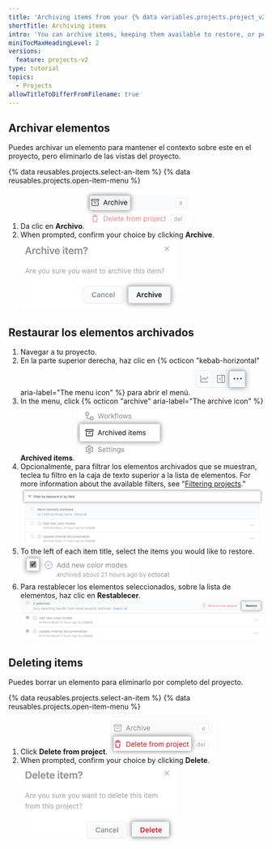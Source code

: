 ```yaml
---
title: 'Archiving items from your {% data variables.projects.project_v2 %}'
shortTitle: Archiving items
intro: 'You can archive items, keeping them available to restore, or permanently delete them.'
miniTocMaxHeadingLevel: 2
versions:
  feature: projects-v2
type: tutorial
topics:
  - Projects
allowTitleToDifferFromFilename: true
---
```


## Archivar elementos

Puedes archivar un elemento para mantener el contexto sobre este en el proyecto, pero eliminarlo de las vistas del proyecto.

{% data reusables.projects.select-an-item %}
{% data reusables.projects.open-item-menu %}
1. Da clic en **Archivo**. ![Screenshot showing archive option](/assets/images/help/projects-v2/archive-menu-item.png)
1. When prompted, confirm your choice by clicking **Archive**. ![Screenshot showing archive prompt](/assets/images/help/projects-v2/archive-item-prompt.png)

## Restaurar los elementos archivados

1. Navegar a tu proyecto.
1. En la parte superior derecha, haz clic en {% octicon "kebab-horizontal" aria-label="The menu icon" %} para abrir el menú. ![Captura de pantalla que muestra el icono de menú](/assets/images/help/projects-v2/open-menu.png)
1. In the menu, click {% octicon "archive" aria-label="The archive icon" %} **Archived items**. ![Screenshot showing the 'Archived items' menu item](/assets/images/help/projects-v2/archived-items-menu-item.png)
1. Opcionalmente, para filtrar los elementos archivados que se muestran, teclea tu filtro en la caja de texto superior a la lista de elementos. For more information about the available filters, see "[Filtering projects](/issues/planning-and-tracking-with-projects/customizing-views-in-your-project/filtering-projects)." ![Captura de pantalla que muestra un campo para filtrar los elementos archivados](/assets/images/help/issues/filter-archived-items.png)
1. To the left of each item title, select the items you would like to restore. ![Captura de pantalla que muestra las casillas de verificación junto a los elementos archivados](/assets/images/help/issues/select-archived-item.png)
1. Para restablecer los elementos seleccionados, sobre la lista de elementos, haz clic en **Restablecer**. ![Captura de pantalla que muestra el botón "Restablecer"](/assets/images/help/issues/restore-archived-item-button.png)

## Deleting items

Puedes borrar un elemento para eliminarlo por completo del proyecto.

{% data reusables.projects.select-an-item %}
{% data reusables.projects.open-item-menu %}
1. Click **Delete from project**. ![Screenshot showing delete option](/assets/images/help/projects-v2/delete-menu-item.png)
1. When prompted, confirm your choice by clicking **Delete**. ![Screenshot showing delete prompt](/assets/images/help/projects-v2/delete-item-prompt.png)
